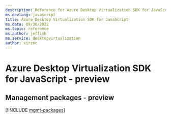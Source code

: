 ```yaml
---
description: Reference for Azure Desktop Virtualization SDK for JavaScript
ms.devlang: javascript
title: Azure Desktop Virtualization SDK for JavaScript
ms.data: 09/30/2022
ms.topic: reference
ms.author: jeffish
ms.service: desktopvirtualization
author: xirzec
---
```

# Azure Desktop Virtualization SDK for JavaScript - preview

## Management packages - preview
[!INCLUDE [mgmt-packages](desktop-virtualization-mgmt-index.md)]